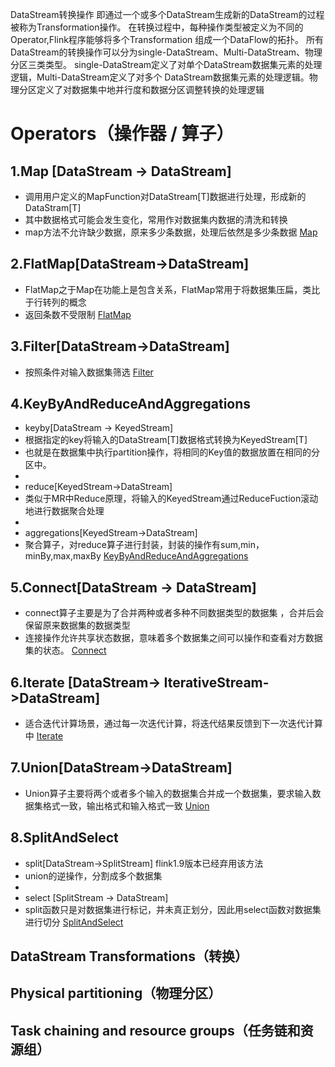  DataStream转换操作
    即通过一个或多个DataStream生成新的DataStream的过程被称为Transformation操作。
    在转换过程中，每种操作类型被定义为不同的Operator,Flink程序能够将多个Transformation
    组成一个DataFlow的拓扑。
    所有DataStream的转换操作可以分为single-DataStream、Multi-DataStream、物理分区三类类型。
    single-DataStream定义了对单个DataStream数据集元素的处理逻辑，Multi-DataStream定义了对多个
    DataStream数据集元素的处理逻辑。物理分区定义了对数据集中地并行度和数据分区调整转换的处理逻辑
# Operators（操作器 / 算子）
 ## 1.Map [DataStream -> DataStream] 
   * 调用用户定义的MapFunction对DataStream[T]数据进行处理，形成新的DataStram[T]
   * 其中数据格式可能会发生变化，常用作对数据集内数据的清洗和转换
   * map方法不允许缺少数据，原来多少条数据，处理后依然是多少条数据
     [Map](../../codes/hairless-notes-streaming/src/main/scala/wang/yangting/tech/flink/streaming/scala/operators/single_operator/Map.scala) 
 
 ## 2.FlatMap[DataStream->DataStream]
   * FlatMap之于Map在功能上是包含关系，FlatMap常用于将数据集压扁，类比于行转列的概念
   * 返回条数不受限制
     [FlatMap](../../codes/hairless-notes-streaming/src/main/scala/wang/yangting/tech/flink/streaming/scala/operators/single_operator/FlatMap.scala) 

 ##  3.Filter[DataStream->DataStream]
   * 按照条件对输入数据集筛选
     [Filter](../../codes/hairless-notes-streaming/src/main/scala/wang/yangting/tech/flink/streaming/scala/operators/single_operator/Filter.scala) 

 ##  4.KeyByAndReduceAndAggregations
   * keyby[DataStream -> KeyedStream]
   * 根据指定的key将输入的DataStream[T]数据格式转换为KeyedStream[T]
   * 也就是在数据集中执行partition操作，将相同的Key值的数据放置在相同的分区中。
   *
   * reduce[KeyedStream->DataStream]
   * 类似于MR中Reduce原理，将输入的KeyedStream通过ReduceFuction滚动地进行数据聚合处理
   *
   * aggregations[KeyedStream->DataStream]
   * 聚合算子，对reduce算子进行封装，封装的操作有sum,min，minBy,max,maxBy
     [KeyByAndReduceAndAggregations](../../codes/hairless-notes-streaming/src/main/scala/wang/yangting/tech/flink/streaming/scala/operators/single_operator/KeyByAndReduceAndAggregations.scala) 

 ##  5.Connect[DataStream -> DataStream]
   * connect算子主要是为了合并两种或者多种不同数据类型的数据集 ，合并后会保留原来数据集的数据类型
   * 连接操作允许共享状态数据，意味着多个数据集之间可以操作和查看对方数据集的状态。
     [Connect](../../codes/hairless-notes-streaming/src/main/scala/wang/yangting/tech/flink/streaming/scala/operators/mutli_operator/Connect.scala) 

 ##  6.Iterate [DataStream-> IterativeStream->DataStream]
   * 适合迭代计算场景，通过每一次迭代计算，将迭代结果反馈到下一次迭代计算中
     [Iterate](../../codes/hairless-notes-streaming/src/main/scala/wang/yangting/tech/flink/streaming/scala/operators/mutli_operator/Iterate.scala) 

 ##  7.Union[DataStream->DataStream]
   * Union算子主要将两个或者多个输入的数据集合并成一个数据集，要求输入数据集格式一致，输出格式和输入格式一致
     [Union](../../codes/hairless-notes-streaming/src/main/scala/wang/yangting/tech/flink/streaming/scala/operators/mutli_operator/Union.scala) 

  ## 8.SplitAndSelect
   * split[DataStream->SplitStream]  flink1.9版本已经弃用该方法
   * union的逆操作，分割成多个数据集
   *
   * select [SplitStream -> DataStream]
   * split函数只是对数据集进行标记，并未真正划分，因此用select函数对数据集进行切分 
     [SplitAndSelect](../../codes/hairless-notes-streaming/src/main/scala/wang/yangting/tech/flink/streaming/scala/operators/mutli_operator/SplitAndSelect.scala) 

## DataStream Transformations（转换）

## Physical partitioning（物理分区）

## Task chaining and resource groups（任务链和资源组）
